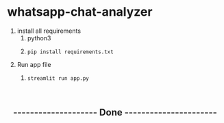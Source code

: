 # whatsapp-chat-analyzer

1. install all requirements <br>
      1. python3
      2.     pip install requirements.txt

2. Run app file <br>
     1.     streamlit run app.py 

<br>
<h2 style="text-align:center">-------------------- Done ----------------------</h2>